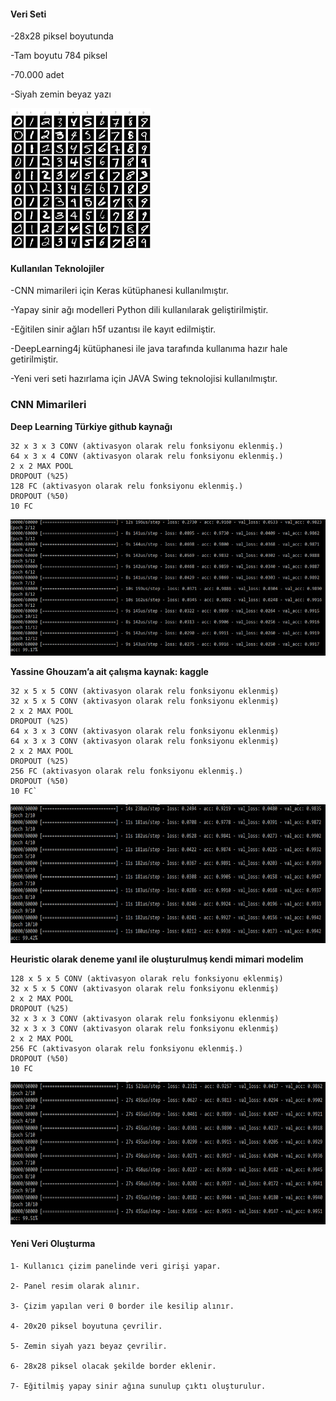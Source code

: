 #### **Veri Seti**

-28x28 piksel boyutunda

-Tam boyutu 784 piksel

-70.000 adet 

-Siyah zemin beyaz yazı 

![alt text](https://github.com/hcguler/handwrittendigitrecognition/blob/master/app/src/com/hcg/digitrecognition/images/mnist_sample.png)
 
#### **Kullanılan Teknolojiler**

-CNN mimarileri için Keras kütüphanesi kullanılmıştır.

-Yapay sinir ağı modelleri Python dili kullanılarak geliştirilmiştir.

-Eğitilen sinir ağları h5f uzantısı ile kayıt edilmiştir.

-DeepLearning4j kütüphanesi ile java tarafında kullanıma hazır hale getirilmiştir.

-Yeni veri seti hazırlama için JAVA Swing teknolojisi kullanılmıştır.

### **CNN Mimarileri**

**Deep Learning Türkiye github kaynağı**

	32 x 3 x 3 CONV (aktivasyon olarak relu fonksiyonu eklenmiş.)
	64 x 3 x 4 CONV (aktivasyon olarak relu fonksiyonu eklenmiş.)
	2 x 2 MAX POOL
	DROPOUT (%25)
	128 FC (aktivasyon olarak relu fonksiyonu eklenmiş.)
	DROPOUT (%50)
	10 FC

![alt text](https://github.com/hcguler/handwrittendigitrecognition/blob/master/app/src/com/hcg/digitrecognition/images/dl_turkiye.png)
 

**Yassine Ghouzam’a ait çalışma kaynak: kaggle**

    32 x 5 x 5 CONV (aktivasyon olarak relu fonksiyonu eklenmiş)
    32 x 5 x 5 CONV (aktivasyon olarak relu fonksiyonu eklenmiş)
    2 x 2 MAX POOL
    DROPOUT (%25)
    64 x 3 x 3 CONV (aktivasyon olarak relu fonksiyonu eklenmiş)
    64 x 3 x 3 CONV (aktivasyon olarak relu fonksiyonu eklenmiş)
    2 x 2 MAX POOL
    DROPOUT (%25)
    256 FC (aktivasyon olarak relu fonksiyonu eklenmiş.)
    DROPOUT (%50)
    10 FC`
     
 ![alt text](https://github.com/hcguler/handwrittendigitrecognition/blob/master/app/src/com/hcg/digitrecognition/images/Yassine_Ghouzam.png)

 **Heuristic olarak deneme yanıl ile oluşturulmuş kendi mimari modelim**
 
    128 x 5 x 5 CONV (aktivasyon olarak relu fonksiyonu eklenmiş)
    32 x 5 x 5 CONV (aktivasyon olarak relu fonksiyonu eklenmiş)
    2 x 2 MAX POOL
    DROPOUT (%25)
    32 x 3 x 3 CONV (aktivasyon olarak relu fonksiyonu eklenmiş)
    32 x 3 x 3 CONV (aktivasyon olarak relu fonksiyonu eklenmiş)
    2 x 2 MAX POOL
    256 FC (aktivasyon olarak relu fonksiyonu eklenmiş.)
    DROPOUT (%50)
    10 FC

 ![alt text](https://github.com/hcguler/handwrittendigitrecognition/blob/master/app/src/com/hcg/digitrecognition/images/hcg.png)
  
 
#### **Yeni Veri Oluşturma**

    1- Kullanıcı çizim panelinde veri girişi yapar.
    
    2- Panel resim olarak alınır.
    
    3- Çizim yapılan veri 0 border ile kesilip alınır.
    
    4- 20x20 piksel boyutuna çevrilir.
    
    5- Zemin siyah yazı beyaz çevrilir.
    
    6- 28x28 piksel olacak şekilde border eklenir.
    
    7- Eğitilmiş yapay sinir ağına sunulup çıktı oluşturulur.
